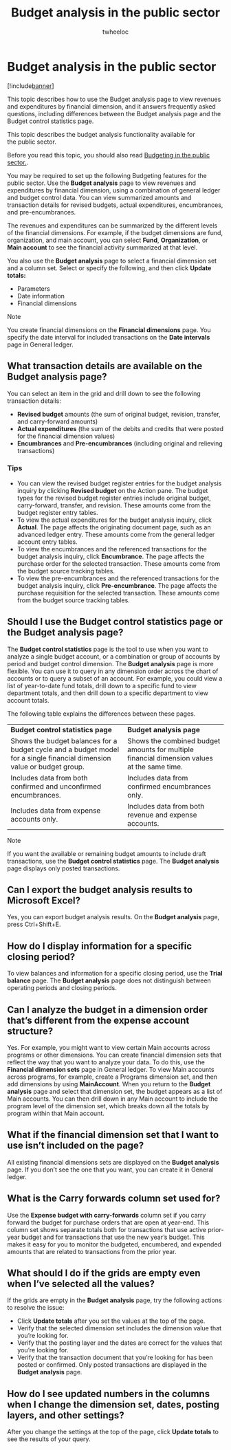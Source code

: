 ﻿---
# required metadata

title: Budget analysis in the public sector
description: This topic describes how to use the Budget analysis page to view revenues and expenditures by financial dimension, and it answers frequently asked questions, including differences between the Budget analysis page and the Budget control statistics page. 
author: twheeloc
manager: AnnBe
ms.date: 04/04/2017
ms.topic: article
ms.prod: 
ms.service: Dynamics365Operations
ms.technology: 

# optional metadata

ms.search.form: BudgetAnalysisInquiry_PSN, BudgetControlStatistics, DimensionDetails, LedgerPeriodCode, LedgerTrialBalanceListPage
# ROBOTS: 
audience: Application User
# ms.devlang: 
ms.reviewer: twheeloc
ms.search.scope: AX 7.0.0, Operations, Core
# ms.tgt_pltfrm: 
ms.custom: 19641
ms.assetid: a1055712-0a20-425d-939d-de8564c358b8
ms.search.region: Global
ms.search.industry: Public sector
ms.author: brpotter
ms.search.validFrom: 2016-02-28
ms.dyn365.ops.version: AX 7.0.0

---

# Budget analysis in the public sector

[!include[banner](../includes/banner.md)]


This topic describes how to use the Budget analysis page to view revenues and expenditures by financial dimension, and it answers frequently asked questions, including differences between the Budget analysis page and the Budget control statistics page. 

This topic describes the budget analysis functionality available for the public sector. 

Before you read this topic, you should also read [Budgeting in the public sector.](budgeting-public-sector.md). 

You may be required to set up the following Budgeting features for the public sector. Use the **Budget analysis** page to view revenues and expenditures by financial dimension, using a combination of general ledger and budget control data. You can view summarized amounts and transaction details for revised budgets, actual expenditures, encumbrances, and pre-encumbrances. 

The revenues and expenditures can be summarized by the different levels of the financial dimensions. For example, if the budget dimensions are fund, organization, and main account, you can select **Fund**, **Organization**, or **Main account** to see the financial activity summarized at that level. 

You also use the **Budget analysis** page to select a financial dimension set and a column set. Select or specify the following, and then click **Update totals:**

-   Parameters
-   Date information
-   Financial dimensions

> [!NOTE] 
> You create financial dimensions on the **Financial dimensions** page. You specify the date interval for included transactions on the **Date intervals** page in General ledger.

## What transaction details are available on the Budget analysis page?
You can select an item in the grid and drill down to see the following transaction details:

-   **Revised budget** amounts (the sum of original budget, revision, transfer, and carry-forward amounts)
-   **Actual expenditures** (the sum of the debits and credits that were posted for the financial dimension values)
-   **Encumbrances** and **Pre-encumbrances** (including original and relieving transactions)

### Tips

-   You can view the revised budget register entries for the budget analysis inquiry by clicking **Revised budget** on the Action pane. The budget types for the revised budget register entries include original budget, carry-forward, transfer, and revision. These amounts come from the budget register entry tables.
-   To view the actual expenditures for the budget analysis inquiry, click **Actual**. The page affects the originating document page, such as an advanced ledger entry. These amounts come from the general ledger account entry tables.
-   To view the encumbrances and the referenced transactions for the budget analysis inquiry, click **Encumbrance**. The page affects the purchase order for the selected transaction. These amounts come from the budget source tracking tables.
-   To view the pre-encumbrances and the referenced transactions for the budget analysis inquiry, click **Pre-encumbrance**. The page affects the purchase requisition for the selected transaction. These amounts come from the budget source tracking tables.

## Should I use the Budget control statistics page or the Budget analysis page?
The **Budget control statistics** page is the tool to use when you want to analyze a single budget account, or a combination or group of accounts by period and budget control dimension. The **Budget analysis** page is more flexible. You can use it to query in any dimension order across the chart of accounts or to query a subset of an account. For example, you could view a list of year-to-date fund totals, drill down to a specific fund to view department totals, and then drill down to a specific department to view account totals.

The following table explains the differences between these pages.

|                                                                                                                         |                                                                                             |
|-------------------------------------------------------------------------------------------------------------------------|---------------------------------------------------------------------------------------------|
| **Budget control statistics page**                                                                                      | **Budget analysis page**                                                                    |
| Shows the budget balances for a budget cycle and a budget model for a single financial dimension value or budget group. | Shows the combined budget amounts for multiple financial dimension values at the same time. |
| Includes data from both confirmed and unconfirmed encumbrances.                                                         | Includes data from confirmed encumbrances only.                                             |
| Includes data from expense accounts only.                                                                               | Includes data from both revenue and expense accounts.                                       |

> [!NOTE] 
> If you want the available or remaining budget amounts to include draft transactions, use the **Budget control statistics** page. The **Budget analysis** page displays only posted transactions.

## Can I export the budget analysis results to Microsoft Excel?
Yes, you can export budget analysis results. On the **Budget analysis** page, press Ctrl+Shift+E.

## How do I display information for a specific closing period?
To view balances and information for a specific closing period, use the **Trial balance** page. The **Budget analysis** page does not distinguish between operating periods and closing periods.

## Can I analyze the budget in a dimension order that’s different from the expense account structure?
Yes. For example, you might want to view certain Main accounts across programs or other dimensions. You can create financial dimension sets that reflect the way that you want to analyze your data. To do this, use the **Financial dimension sets** page in General ledger. To view Main accounts across programs, for example, create a Programs dimension set, and then add dimensions by using **MainAccount**. When you return to the **Budget analysis** page and select that dimension set, the budget appears as a list of Main accounts. You can then drill down in any Main account to include the program level of the dimension set, which breaks down all the totals by program within that Main account.

## What if the financial dimension set that I want to use isn’t included on the page?
All existing financial dimensions sets are displayed on the **Budget analysis** page. If you don’t see the one that you want, you can create it in General ledger.

## What is the Carry forwards column set used for?
Use the **Expense budget with carry-forwards** column set if you carry forward the budget for purchase orders that are open at year-end. This column set shows separate totals both for transactions that use active prior-year budget and for transactions that use the new year’s budget. This makes it easy for you to monitor the budgeted, encumbered, and expended amounts that are related to transactions from the prior year.

## What should I do if the grids are empty even when I’ve selected all the values?
If the grids are empty in the **Budget analysis** page, try the following actions to resolve the issue:

-   Click **Update totals** after you set the values at the top of the page.
-   Verify that the selected dimension set includes the dimension value that you’re looking for.
-   Verify that the posting layer and the dates are correct for the values that you’re looking for.
-   Verify that the transaction document that you’re looking for has been posted or confirmed. Only posted transactions are displayed in the **Budget analysis** page.

## How do I see updated numbers in the columns when I change the dimension set, dates, posting layers, and other settings?
After you change the settings at the top of the page, click **Update totals** to see the results of your query.




